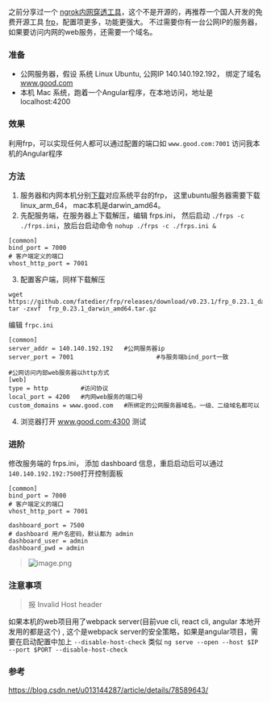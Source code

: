 之前分享过一个 [ngrok内网穿透工具](https://www.jianshu.com/p/c34e8a1119ac)，这个不是开源的，再推荐一个国人开发的免费开源工具 [frp](https://github.com/fatedier/frp/blob/master/README_zh.md)，配置项更多，功能更强大。
不过需要你有一台公网IP的服务器，如果要访问内网的web服务，还需要一个域名。

### 准备
* 公网服务器，假设 系统 Linux Ubuntu,  公网IP 140.140.192.192， 绑定了域名 www.good.com
* 本机 Mac 系统，跑着一个Angular程序，在本地访问，地址是 localhost:4200

### 效果
利用frp，可以实现任何人都可以通过配置的端口如 `www.good.com:7001` 访问我本机的Angular程序

### 方法
1. 服务器和内网本机分别[下载](https://github.com/fatedier/frp/releases)对应系统平台的frp，
这里ubuntu服务器需要下载linux_arm_64， mac本机是darwin_amd64。
2. 先配服务端，在服务器上下载解压，编辑 frps.ini， 然后启动 `./frps -c ./frps.ini`，放后台启动命令 `nohup ./frps -c ./frps.ini &`
```
[common]
bind_port = 7000
# 客户端定义的端口
vhost_http_port = 7001
```
3. 配置客户端，同样下载解压
```
wget https://github.com/fatedier/frp/releases/download/v0.23.1/frp_0.23.1_darwin_amd64.tar.gz
tar -zxvf  frp_0.23.1_darwin_amd64.tar.gz
```
编辑 `frpc.ini`
```
[common]
server_addr = 140.140.192.192   #公网服务器ip
server_port = 7001                       #与服务端bind_port一致
 
#公网访问内部web服务器以http方式
[web]
type = http         #访问协议
local_port = 4200   #内网web服务的端口号
custom_domains = www.good.com   #所绑定的公网服务器域名，一级、二级域名都可以
```
4. 浏览器打开 www.good.com:4300 测试
### 进阶
修改服务端的 frps.ini， 添加 dashboard 信息，重启启动后可以通过`140.140.192.192:7500`打开控制面板
```
[common]
bind_port = 7000
# 客户端定义的端口
vhost_http_port = 7001

dashboard_port = 7500
# dashboard 用户名密码，默认都为 admin
dashboard_user = admin
dashboard_pwd = admin
```
> ![image.png](https://upload-images.jianshu.io/upload_images/71414-f1561d0838b92e15.png?imageMogr2/auto-orient/strip%7CimageView2/2/w/1240)


### 注意事项
> 报 Invalid Host header

如果本机的web项目用了webpack server(目前vue cli, react cli, angular 本地开发用的都是这个) , 这个是webpack server的安全策略，如果是angular项目，需要在启动配置中加上 `--disable-host-check` 类似 `ng serve --open --host $IP --port $PORT --disable-host-check`

### 参考
https://blog.csdn.net/u013144287/article/details/78589643/
